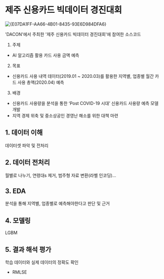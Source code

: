 # 제주 신용카드 빅데이터 경진대회

![{E07DA1FF-AA66-4B01-8435-93E6D984DFA6}](https://user-images.githubusercontent.com/64066236/91116992-8d7f4f80-e6c8-11ea-8f53-e80307a9c3b9.png)

'DACON'에서 주최한 '제주 신용카드 빅데이터 경진대회'에 참여한 소스코드

1. 주제
- AI 알고리즘 활용 카드 사용 금액 예측

2. 목표
- 신용카드 사용 내역 데이터(2019.01 ~ 2020.03)를 활용한 지역별, 업종별 월간 카드 사용 총액(2020.04) 예측

3. 배경
- 신용카드 사용량을 분석을 통한  ‘Post COVID-19 시대’ 신용카드 사용량 예측 모델 개발
- 지역 경제 위축 및 중소상공인 경영난 해소를 위한 대책 마련 

## 1. 데이터 이해

데이터셋 파악 및 전처리

## 2. 데이터 전처리
 
월별로 나누기, 연령대s 제거, 범주형 자료 변환(라벨 인코딩)...

## 3. EDA
분석을 통해 지역별, 업종별로 예측해야한다고 판단 및 근거

## 4. 모델링
LGBM

## 5. 결과 해석  평가

학습 데이터와 실제 데이터의 정확도 확인
- RMLSE
